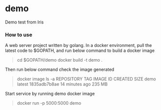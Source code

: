 # demo
 Demo test from Iris

### How to use
A web server project written by golang.
In a docker environment, pull the latest code to $GOPATH, and run below command to build a docker image
>cd $GOPATH/demo
>docker build -t demo .

Then run below command check the image generated
>docker image ls -a
REPOSITORY          TAG                 IMAGE ID            CREATED             SIZE
demo                latest              1835adb7b8ae        14 minutes ago      235 MB

Start service by running demo docker image
>docker run -p 5000:5000 demo

